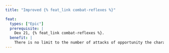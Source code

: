 ```yaml
---
title: "Improved {% feat_link combat-reflexes %}"

feat:
  types: ["Epic"]
  prerequisite: |
    Dex 21, {% feat_link combat-reflexes %}.
  benefit: |
    There is no limit to the number of attacks of opportunity the character can make in one round. (the character still can't make more than one attack of opportunity for a given oppertunity.)
---
```

